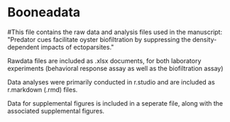 # Booneadata

#This file contains the raw data and analysis files used in the manuscript: "Predator cues facilitate oyster biofiltration by suppressing the density-dependent impacts of ectoparsites."

Rawdata files are included as .xlsx documents, for both laboratory experiments (behavioral response assay as well as the biofiltration assay)

Data analyses were primarily conducted in r.studio and are included as r.markdown (.rmd) files.

Data for supplemental figures is included in a seperate file, along with the associated supplemental figures.
